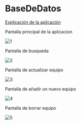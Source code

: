 <h1>BaseDeDatos</h1>

<a href="http://prezi.com/rw2ntxxg9x45/?utm_campaign=share&utm_medium=copy">Explicación de la aplicación</a>

<p>Pantalla principal de la aplicacion</p>
<img src="https://image.ibb.co/jQpFi8/1.png" alt="1" border="0">
<br>
<p>Pantalla de busqueda</p>
<img src="https://image.ibb.co/cSOxwT/2.png" alt="2" border="0">
<br>
<p>Pantalla de actualizar equipo</p>
<img src="https://image.ibb.co/euo838/3.png" alt="3" border="0">
<br>
<p>Pantalla de añadir un nuevo equipo</p>
<img src="https://image.ibb.co/jZ5o38/4.png" alt="4" border="0">
<br>
<p>Pantalla de borrar equipo</p>
<img src="https://image.ibb.co/efvo38/5.png" alt="5" border="0">
